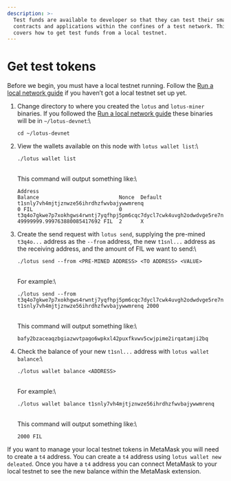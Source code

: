 ```yaml
---
description: >-
  Test funds are available to developer so that they can test their smart
  contracts and applications within the confines of a test network. This page
  covers how to get test funds from a local testnet.
---
```


# Get test tokens

Before we begin, you must have a local testnet running. Follow the [Run a local network guide](https://docs.filecoin.io/networks/local-testnet/set-up/) if you haven’t got a local testnet set up yet.

1.  Change directory to where you created the `lotus` and `lotus-miner` binaries. If you followed the [Run a local network guide](https://docs.filecoin.io/networks/local-testnet/set-up/) these binaries will be in `~/lotus-devnet`:\


    ```shell
    cd ~/lotus-devnet
    ```


2.  View the wallets available on this node with `lotus wallet list`:\


    ```shell
    ./lotus wallet list
    ```

    \
    This command will output something like:\


    ```plaintext
    Address                                                                                 Balance                          Nonce  Default
    t1snly7vh4mjtjznwze56ihrdhzfwvbajywwmrenq                                               0 FIL                            0
    t3q4o7gkwe7p7xokhgws4rwntj7yqfhpj5pm6cqc7dycl7cwk4uvgh2odwdvge5re7ne5gcc6xluifss5uu5cq  49999999.999763880085417692 FIL  2      X
    ```


3.  Create the send request with `lotus send`, supplying the pre-mined `t3q4o...` address as the `--from` address, the new `t1snl...` address as the receiving address, and the amount of FIL we want to send:\


    ```shell
    ./lotus send --from <PRE-MINED ADDRESS> <TO ADDRESS> <VALUE>
    ```

    \
    For example:\


    ```shell
    ./lotus send --from t3q4o7gkwe7p7xokhgws4rwntj7yqfhpj5pm6cqc7dycl7cwk4uvgh2odwdvge5re7ne5gcc6xluifss5uu5cq t1snly7vh4mjtjznwze56ihrdhzfwvbajywwmrenq 2000
    ```

    \
    This command will output something like:\


    ```plaintext
    bafy2bzaceaqzbgiazwvtpago6wpkxl42puxfkvwv5cwjpime2irqatamji2bq
    ```


4.  Check the balance of your new `t1snl...` address with `lotus wallet balance`:\


    ```shell
    ./lotus wallet balance <ADDRESS>
    ```

    \
    For example:\


    ```shell
    ./lotus wallet balance t1snly7vh4mjtjznwze56ihrdhzfwvbajywwmrenq
    ```

    \
    This command will output something like:\


    ```plaintext
    2000 FIL
    ```

If you want to manage your local testnet tokens in MetaMask you will need to create a `t4` address. You can create a `t4` address using `lotus wallet new deleated`. Once you have a `t4` address you can connect MetaMask to your local testnet to see the new balance within the MetaMask extension.
